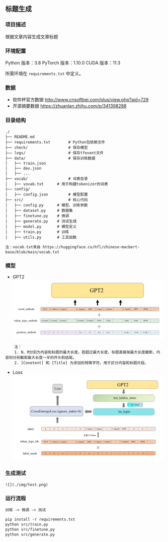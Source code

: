 ## 标题生成

### 项目描述

根据文章内容生成文章标题

### 环境配置

Python 版本：3.8
PyTorch 版本：1.10.0
CUDA 版本：11.3

所需环境在 `requirements.txt` 中定义。

### 数据

* 软件杯官方数据 http://www.cnsoftbei.com/plus/view.php?aid=729
* 开源摘要数据 https://zhuanlan.zhihu.com/p/341398288

### 目录结构

```
./
├── README.md
├── requirements.txt        # Python包依赖文件 
├── check/                  # 保存模型
├—— logs/                   # 保存tfevent文件
├── data/                   # 保存训练数据
│   ├── train.json
│   ├── dev.json
│   ├── ...
├── vocab/                  # 词表目录
│   ├── vovab.txt      # 用于构建tokenizer的词表
├—— config/   
│   ├── config.json         # 模型配置
├── src/                    # 核心代码
│   ├── config.py      # 模型、训练参数
│   ├── dataset.py     # 数据集
│   ├── finetune.py    # 微调
│   ├── generate.py    # 测试生成
│   ├── model.py       # 模型定义
│   ├── train.py       # 训练
│   ├── utils.py       # 工具函数
```

```
注：vocab.txt来自 https://huggingface.co/hfl/chinese-macbert-base/blob/main/vocab.txt
```

### 模型

* GPT2
  ![](./img/model.png)

```
    注：
    1. N、M分别为内容和标题的最大长度。若超过最大长度，标题直接按最大长度截断，内容则分别截取最大长度一半的开头和结尾。  
    2. [Conetent] 和 [Title] 为添加的特殊字符，用于区分内容和标题片段。
```

* Loss
  ![](./img/loss.png)

### 生成测试

    ![](./img/test.png)

### 运行流程

```
训练 -> 微调 -> 测试
```

```shell
pip install -r requirements.txt
python src/train.py
python src/finetune.py
python src/generate.py 
```
